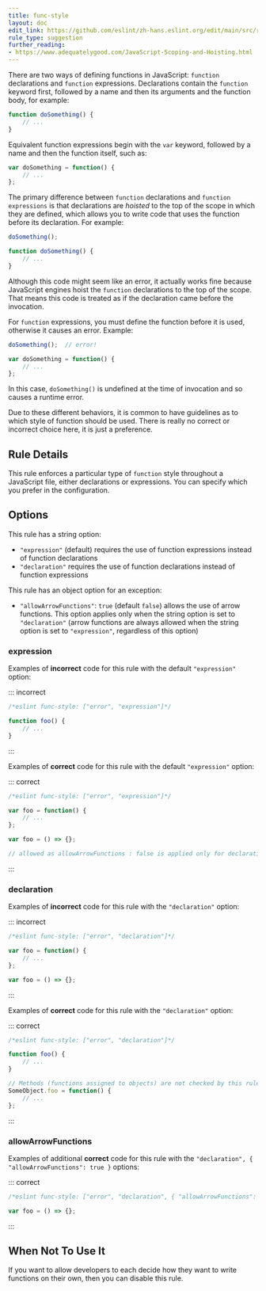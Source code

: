 ```yaml
---
title: func-style
layout: doc
edit_link: https://github.com/eslint/zh-hans.eslint.org/edit/main/src/rules/func-style.md
rule_type: suggestion
further_reading:
- https://www.adequatelygood.com/JavaScript-Scoping-and-Hoisting.html
---
```



There are two ways of defining functions in JavaScript: `function` declarations and `function` expressions. Declarations contain the `function` keyword first, followed by a name and then its arguments and the function body, for example:

```js
function doSomething() {
    // ...
}
```

Equivalent function expressions begin with the `var` keyword, followed by a name and then the function itself, such as:

```js
var doSomething = function() {
    // ...
};
```

The primary difference between `function` declarations and `function expressions` is that declarations are *hoisted* to the top of the scope in which they are defined, which allows you to write code that uses the function before its declaration. For example:

```js
doSomething();

function doSomething() {
    // ...
}
```

Although this code might seem like an error, it actually works fine because JavaScript engines hoist the `function` declarations to the top of the scope. That means this code is treated as if the declaration came before the invocation.

For `function` expressions, you must define the function before it is used, otherwise it causes an error. Example:

```js
doSomething();  // error!

var doSomething = function() {
    // ...
};
```

In this case, `doSomething()` is undefined at the time of invocation and so causes a runtime error.

Due to these different behaviors, it is common to have guidelines as to which style of function should be used. There is really no correct or incorrect choice here, it is just a preference.

## Rule Details

This rule enforces a particular type of `function` style throughout a JavaScript file, either declarations or expressions. You can specify which you prefer in the configuration.

## Options

This rule has a string option:

* `"expression"` (default) requires the use of function expressions instead of function declarations
* `"declaration"` requires the use of function declarations instead of function expressions

This rule has an object option for an exception:

* `"allowArrowFunctions"`: `true` (default `false`) allows the use of arrow functions. This option applies only when the string option is set to `"declaration"` (arrow functions are always allowed when the string option is set to `"expression"`, regardless of this option)

### expression

Examples of **incorrect** code for this rule with the default `"expression"` option:

::: incorrect

```js
/*eslint func-style: ["error", "expression"]*/

function foo() {
    // ...
}
```

:::

Examples of **correct** code for this rule with the default `"expression"` option:

::: correct

```js
/*eslint func-style: ["error", "expression"]*/

var foo = function() {
    // ...
};

var foo = () => {};

// allowed as allowArrowFunctions : false is applied only for declaration
```

:::

### declaration

Examples of **incorrect** code for this rule with the `"declaration"` option:

::: incorrect

```js
/*eslint func-style: ["error", "declaration"]*/

var foo = function() {
    // ...
};

var foo = () => {};
```

:::

Examples of **correct** code for this rule with the `"declaration"` option:

::: correct

```js
/*eslint func-style: ["error", "declaration"]*/

function foo() {
    // ...
}

// Methods (functions assigned to objects) are not checked by this rule
SomeObject.foo = function() {
    // ...
};
```

:::

### allowArrowFunctions

Examples of additional **correct** code for this rule with the `"declaration", { "allowArrowFunctions": true }` options:

::: correct

```js
/*eslint func-style: ["error", "declaration", { "allowArrowFunctions": true }]*/

var foo = () => {};
```

:::

## When Not To Use It

If you want to allow developers to each decide how they want to write functions on their own, then you can disable this rule.
